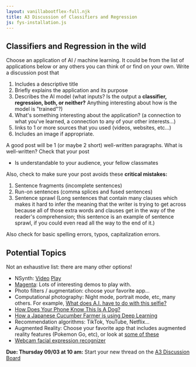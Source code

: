 ```yaml
---
layout: vanillabootflex-full.njk
title: A3 Discussion of Classifiers and Regression
js: fys-installation.js
---
```


## Classifiers and Regression in the wild

Choose an application of AI / machine learning. It could be from the list of applications below or any others you can think of or find on your own. Write a discussion post that

1) Includes a descriptive title
2) Briefly explains the application and its purpose
3) Describes the AI model (what inputs? Is the output a **classifier, regression, both, or neither?** Anything interesting about how is the model is "trained"?)
4) What's something interesting about the application? (a connection to what you've learned, a connection to any of your other interests...)
5) links to 1 or more sources that you used (videos, websites, etc...)
6) Includes an image if appropriate.

A good post will be 1 (or maybe 2 short) well-written paragraphs. What is well-written? Check that your post 

- Is understandable to your audience, your fellow classmates

Also, check to make sure your post avoids these **critical mistakes:**

1) Sentence fragments (incomplete sentences)
2) Run-on sentences (comma splices and fused sentences)
3) Sentence sprawl (Long sentences that contain many clauses which makes it hard to infer the meaning that the writer is trying to get across because all of those extra words and clauses get in the way of the reader's comprehension; this sentence is an example of sentence sprawl, if you could even read all the way to the end of it.)

Also check for basic spelling errors, typos, capitalization errors.


## Potential Topics

Not an exhaustive list: there are many other options!
<div class="randomize-list">

- NSynth: [Video](https://nsynthsuper.withgoogle.com) [Play]( https://experiments.withgoogle.com/ai/sound-maker/view/)
- [Magenta](https://magenta.tensorflow.org/demos/web/):  Lots of interesting demos to play with. 
- Photo filters / augmentation: choose your favorite app...
- Computational photography: Night mode, portrait mode, etc, many others. For example, [What does A.I. have to do with this selfie?](https://youtu.be/WHmp26bh0tI)
- [How Does Your Phone Know This Is A Dog?](https://www.youtube.com/watch?v=bHvf7Tagt18)
- [How a Japanese Cucumber Farmer is using Deep Learning](https://cloud.google.com/blog/products/gcp/how-a-japanese-cucumber-farmer-is-using-deep-learning-and-tensorflow)
- Recommendation algorithms: TikTok, YouTube, Netflix...
- Augmented Reality: Choose your favorite app that includes augmented reality features (Pokemon Go, etc), or look at [some of these](https://www.digitaltrends.com/mobile/best-augmented-reality-apps/)
- [Webcam facial expression recognizer](https://justadudewhohacks.github.io/face-api.js/webcam_face_expression_recognition)


</div>

**Due: Thursday 09/03 at 10 am:** Start your new thread on the [A3 Discussion Board](https://d2l.mountunion.edu/d2l/le/content/35016/viewContent/397849/View)